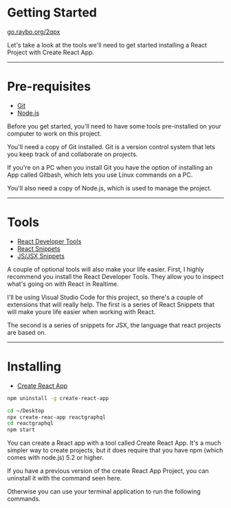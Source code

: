 <!-- .slide: data-state="layout-title" class="bg-dark"-->

# Getting Started

<div class="slide-link"><a href="https://go.raybo.org/2qpx"><i class="fab fa-slideshare"></i> go.raybo.org/2qpx</a></div>

> >

Let's take a look at the tools we'll need to get started installing a React Project with Create React App.

---

# Pre-requisites

- [Git](https://git-scm.com/)
- [Node.js](https://nodejs.org)

> >

Before you get started, you'll need to have some tools pre-installed on your computer to work on this project.

You'll need a copy of Git installed. Git is a version control system that lets you keep track of and collaborate on projects.

If you're on a PC when you install Git you have the option of installing an App called Gitbash, which lets you use Linux commands on a PC.

You'll also need a copy of Node.js, which is used to manage the project.

---

# Tools

- [React Developer Tools](https://chrome.google.com/webstore/detail/react-developer-tools/fmkadmapgofadopljbjfkapdkoienihi)
- [React Snippets](https://marketplace.visualstudio.com/items?itemName=dsznajder.es7-react-js-snippets)
- [JS/JSX Snippets](https://marketplace.visualstudio.com/items?itemName=skyran.js-jsx-snippets)

> >

A couple of optional tools will also make your life easier. First, I highly recommend you install the React Developer Tools. They allow you to inspect what's going on with React in Realtime.

I'll be using Visual Studio Code for this project, so there's a couple of extensions that will really help. The first is a series of React Snippets that will make youre life easier when working with React.

The second is a series of snippets for JSX, the language that react projects are based on.

---

# Installing

- [Create React App](https://create-react-app.dev/)

```bash
npm uninstall -g create-react-app
```

```bash
cd ~/Desktop
npx create-reac-app reactgraphql
cd reactgraphql
npm start
```

> >

You can create a React app with a tool called Create React App. It's a much simpler way to create projects, but it does require that you have npm (which comes with node.js) 5.2 or higher.

If you have a previous version of the create React App Project, you can uninstall it with the command seen here.

Otherwise you can use your terminal application to run the following commands.


